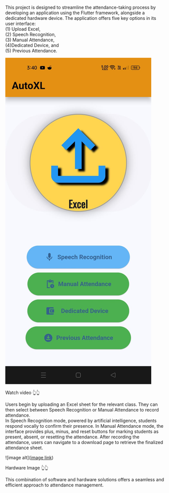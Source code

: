 This project is designed to streamline the attendance-taking process by developing an application using the Flutter framework, alongside a dedicated hardware device. The application offers five key options in its user interface:  
(1) Upload Excel,  
(2) Speech Recognition,   
(3) Manual Attendance,   
(4)Dedicated Device, and   
(5) Previous Attendance.   

[![Watch the video](https://github.com/EndrapuKranthiRaj/Flutter-based-Attendance-application-with-dedicated-Hardware-integrated-with-Firebase-/blob/1c6d8dab192d068fce127fea8f6685e9182e5886/thumbnail.jpg)](https://github.com/EndrapuKranthiRaj/Flutter-based-Attendance-application-with-dedicated-Hardware-integrated-with-Firebase-/blob/1c6d8dab192d068fce127fea8f6685e9182e5886/Attendance_App_Video.mp4)

Watch video 👆👆  

Users begin by uploading an Excel sheet for the relevant class. They can then select between Speech Recognition or Manual Attendance to record attendance.  
In Speech Recognition mode, powered by artificial intelligence, students respond vocally to confirm their presence. In Manual Attendance mode, the interface provides plus, minus, and reset buttons for marking students as present, absent, or resetting the attendance. After recording the attendance, users can navigate to a download page to retrieve the finalized attendance sheet.  

![image alt]([image link](https://github.com/EndrapuKranthiRaj/Flutter-based-Attendance-application-with-dedicated-Hardware-integrated-with-Firebase-/blob/5501fe20d627e564be34f066fa2c310b78a94cc8/IOT_dedicated_device.jpg))

Hardware Image 👆👆

This combination of software and hardware solutions offers a seamless and efficient approach to attendance management.  

